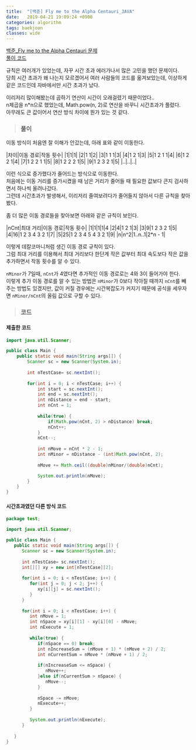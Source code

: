```yaml
---
title:  "[백준] Fly me to the Alpha Centauri_JAVA"
date:   2019-04-21 19:09:24 +0900
categories: algorithm
tags: baekjoon
classes: wide
---
```


[백준_Fly me to the Alpha Centauri 문제](https://www.acmicpc.net/problem/1011)  
[풀이 코드](https://github.com/2ssue/Algorithm/blob/master/Baekjoon/1011.java)  
  
규칙은 여러개가 있었는데, 자꾸 시간 초과 에러가나서 많은 고민을 했던 문제이다.  
당최 시간 초과가 왜 나는지 모르겠어서 여러 사람들의 코드를 옮겨보았는데, 이상하게 같은 코드인데 자바에서만 시간 초과가 났다.  
  
이리저리 많이해봤는데 곱하기 연산이 시간이 오래걸렸기 때문이었다..  
n제곱을 n*n으로 했었는데, Math.pow(n, 2)로 연산을 바꾸니 시간초과가 풀렸다.  
아무래도 큰 값이어서 연산 방식 차이에 뭔가 있는 것 같다.  
  
> ### 풀이

이동 방식이 처음엔 잘 이해가 안갔는데, 아래 표와 같이 이동한다.  
  
|차이|이동 경로|작동 횟수|
|1|1|1|
|2|1 1|2|
|3|1 1 1|3|
|4|1 2 1|3|
|5|1 2 1 1|4|
|6|1 2 2 1|4|
|7|1 2 2 1 1|5|
|8|1 2 2 2 1|5|
|9|1 2 3 2 1|5|
|..|..|..|
  
이런 식으로 증가했다가 줄어드는 방식으로 이동한다.  
처음에는 이동 거리를 증가시켰을 때 남은 거리가 줄어들 때 필요한 값보다 큰지 검사하면서 하나씩 올려나갔다.  
그런데 시간초과가 발생해서, 이리저리 줄여보려다가 줄어들지 않아서 다른 규칙을 찾아봤다.  
  
좀 더 많은 이동 경로들을 찾아보면 아래와 같은 규칙이 보인다.  
  
|nCnt|최대 거리|이동 경로|작동 횟수|
|1|1|1|1|4
|2|4|1 2 1|3|
|3|9|1 2 3 2 1|5|
|4|16|1 2 3 4 3 2 1|7|
|5|25|1 2 3 4 5 4 3 2 1|9|
|n|n^2|1..n..1|2*n - 1|
  
이렇게 데칼코마니처럼 생긴 이동 경로 규칙이 있다.  
그럼 최대 거리를 이용해서 최대 거리보다 한단계 작은 값부터 최대 속도보다 작은 값을 추가하면서 작동 횟수를 알 수 있다.  
  
`nMinor`가 7일때, `nCnt`가 4였다면 추가적인 이동 경로로는 4와 3이 들어가야 한다.  
이렇게 추가 이동 경로를 알 수 있는 방법은 `nMinor`가 0보다 작아질 때까지 `nCnt`를 빼주는 방법도 있겠지만, 값이 커질 경우에는 시간복잡도가 커지기 때문에 공식을 세우자면 `nMinor/nCnt`의 올림 값으로 구할 수 있다.  

> ### 코드

#### 제출한 코드

```java
import java.util.Scanner;

public class Main {
    public static void main(String args[]) {
        Scanner sc = new Scanner(System.in);
        
        int nTestCase= sc.nextInt();
        
        for(int i = 0; i < nTestCase; i++) {
            int start = sc.nextInt();
            int end = sc.nextInt();
            int nDistance = end - start;
            int nCnt = 1;
            
            while(true) {
                if(Math.pow(nCnt, 2) > nDistance) break;
                nCnt++;
            }
            nCnt--;
            
            int nMove = nCnt * 2 - 1;
            int nMinor = nDistance - (int)Math.pow(nCnt, 2);
            
            nMove += Math.ceil((double)nMinor/(double)nCnt);

            System.out.println(nMove);
        }
    }
}
```

#### 시간초과였던 다른 방식 코드

```java
package test;

import java.util.Scanner;

public class Main {
   public static void main(String args[]) {
      Scanner sc = new Scanner(System.in);
      
      int nTestCase= sc.nextInt();
      int[][] xy = new int[nTestCase][2];
      
      for(int i = 0; i < nTestCase; i++) {
         for(int j = 0; j < 2; j++) {
            xy[i][j] = sc.nextInt();
         }
      }
      
      for(int i = 0; i < nTestCase; i++) {
         int nMove = 1;
         int nSpace = xy[i][1] - xy[i][0] - nMove;
         int nExecute = 1;
         
         while(true) {
            if(nSpace == 0) break;
            int nIncreaseSum = (nMove + 1) * (nMove + 2) / 2;
            int nCurrentSum = nMove * (nMove + 1) / 2;
            
            if(nIncreaseSum <= nSpace) {
               nMove++;
            }else if(nCurrentSum > nSpace) {
               nMove--;
            }
            
            nSpace -= nMove;
            nExecute++;
         }
         
         System.out.println(nExecute);
      }
      
   }
}
```